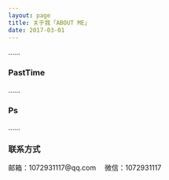 ```yaml
---
layout: page
title: 关于我「ABOUT ME」 
date: 2017-03-01 
---
```

<p>
……
<p>
<h3> PastTime</h3>   
<p>
……
<p>

<h3> Ps </h3>   

……
<p> 

<h3> 联系方式 </h3>   
<p>邮箱：1072931117@qq.com   &emsp;微信：1072931117
<p>

</p>



